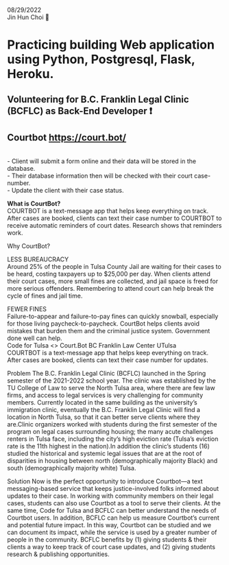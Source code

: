 08/29/2022 <br>
Jin Hun Choi :man:

# Practicing building Web application using Python, Postgresql, Flask, Heroku. <br>
## Volunteering for B.C. Franklin Legal Clinic (BCFLC) as Back-End Developer :exclamation:
## Courtbot https://court.bot/
<br>
- Client will submit a form online and their data will be stored in the database.<br>
- Their database information then will be checked with their court case-number.<br>
- Update the client with their case status.<br>


**What is CourtBot?**<br>
COURTBOT is a text-message app that helps keep everything on track. After cases are booked, clients can text their case number to COURTBOT to receive automatic reminders of court dates. Research shows that reminders work.<br>

Why CourtBot?<br>

LESS BUREAUCRACY<br>
Around 25% of the people in Tulsa County Jail are waiting for their cases to be heard, costing taxpayers up to $25,000 per day. When clients attend their court cases, more small fines are collected, and jail space is freed for more serious offenders. Remembering to attend court can help break the cycle of fines and jail time.<br>


FEWER FINES<br>
Failure-to-appear and failure-to-pay fines can quickly snowball, especially for those living paycheck-to-paycheck. CourtBot helps clients avoid mistakes that burden them and the criminal justice system. Government done well can help.<br>
Code for Tulsa <> Court.Bot BC Franklin Law Center UTulsa<br>
COURTBOT is a text-message app that helps keep everything on track. After cases are booked, clients can text their case number for updates.<br>



Problem
The B.C. Franklin Legal Clinic (BCFLC) launched in the Spring semester of the 2021-2022 school year. The clinic was established by the TU College of Law to serve the North Tulsa area, where there are few law firms, and access to legal services is very challenging for community members. Currently located in the same building as the university’s immigration clinic, eventually the B.C. Franklin Legal Clinic will find a location in North Tulsa, so that it can better serve clients where they are.Clinic organizers worked with students during the first semester of the program on legal cases surrounding housing; the many acute challenges renters in Tulsa face, including the city’s high eviction rate (Tulsa’s eviction rate is the 11th highest in the nation).In addition the clinic’s students (16) studied the historical and systemic legal issues that are at the root of disparities in housing between north (demographically majority Black) and south (demographically majority white) Tulsa.

Solution
Now is the perfect opportunity to introduce Courtbot—a text messaging-based service that keeps justice-involved folks informed about updates to their case. In working with community members on their legal cases, students can also use Courtbot as a tool to serve their clients. At the same time, Code for Tulsa and BCFLC can better understand the needs of Courtbot users. In addition, BCFLC can help us measure Courtbot’s current and potential future impact. In this way, Courtbot can be studied and we can document its impact, while the service is used by a greater number of people in the community. BCFLC benefits by (1) giving students & their clients a way to keep track of court case updates, and (2) giving students research & publishing opportunities.

